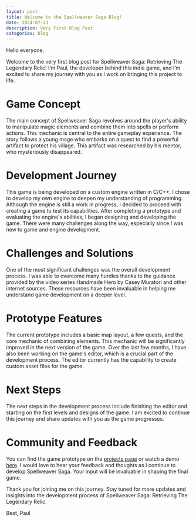 ```yaml
---
layout: post
title: Welcome to the Spellweaver Saga Blog!
date: 2024-07-23
description: Very First Blog Post
categories: blog
---
```


Hello everyone,

Welcome to the very first blog post for Spellweaver Saga: Retrieving The Legendary Relic! 
I’m Paul, the developer behind this indie game, and I’m excited to share my journey with 
you as I work on bringing this project to life.

# Game Concept
The main concept of Spellweaver Saga revolves around the player's ability to manipulate 
magic elements and combine them into spells or perform actions. This mechanic is central 
to the entire gameplay experience. The story follows a young mage who embarks on a quest 
to find a powerful artifact to protect his village. This artifact was researched by his 
mentor, who mysteriously disappeared.

# Development Journey
This game is being developed on a custom engine written in C/C++. I chose to develop my 
own engine to deepen my understanding of programming. Although the engine is still a work 
in progress, I decided to proceed with creating a game to test its capabilities. After 
completing a prototype and evaluating the engine's abilities, I began designing and 
developing the game. There were many challenges along the way, especially since I was new 
to game and engine development.

# Challenges and Solutions
One of the most significant challenges was the overall development process. I was able to 
overcome many hurdles thanks to the guidance provided by the video series Handmade Hero by 
Casey Muratori and other internet sources. These resources have been invaluable in helping 
me understand game development on a deeper level.

# Prototype Features
The current prototype includes a basic map layout, a few quests, and the core mechanic of 
combining elements. This mechanic will be significantly improved in the next version of the 
game. Over the last few months, I have also been working on the game's editor, which is a 
crucial part of the development process. The editor currently has the capability to create 
custom asset files for the game.

# Next Steps
The next steps in the development process include finishing the editor and starting on the 
first levels and designs of the game. I am excited to continue this journey and share 
updates with you as the game progresses.

# Community and Feedback
You can find the game prototype on the [projects page](/projects/spellweaver_saga/) or watch 
a demo [here](https://www.youtube.com/watch?v=7211-m05OSI). I would love to hear your feedback 
and thoughts as I continue to develop Spellweaver Saga. Your input will be invaluable in 
shaping the final game.

Thank you for joining me on this journey. Stay tuned for more updates and insights into the 
development process of Spellweaver Saga: Retrieving The Legendary Relic.

Best,
Paul
